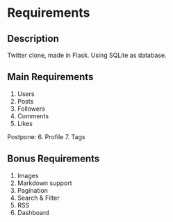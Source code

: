 # Requirements
## Description
Twitter clone, made in Flask.
Using SQLite as database.

## Main Requirements
1. Users
2. Posts
3. Followers
4. Comments
5. Likes

Postpone:
6. Profile
7. Tags

## Bonus Requirements
1. Images
2. Markdown support
3. Pagination
4. Search & Filter
5. RSS
6. Dashboard

